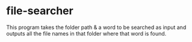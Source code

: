 file-searcher
=============

This program takes the folder path &amp; a word to be searched as input 
and outputs all the file names in that folder where that word is found.
